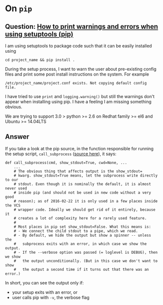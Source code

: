 # On `pip`

## Question: [How to print warnings and errors when using setuptools (pip)](https://stackoverflow.com/questions/44616823/how-to-print-warnings-and-errors-when-using-setuptools-pip/)

I am using setuptools to package code such that it can be easily installed using 

    cd project_name && pip install .

During the setup process, I want to warn the user about pre-existing config files and print some post install instructions on the system. For example

    /etc/project_name/project.conf exists. Not copying default config file.

I have tried to use `print` and `logging.warning()` but still the warnings don't appear when installing using pip. I have a feeling I am missing something obvious.

We are trying to support 3.0 > python >= 2.6 on Redhat family >= el6 and Ubuntu >= 14.04LTS

## Answer

If you take a look at the pip source, in the function responsible for running the setup script, ``call_subprocess`` ([source here][1]), it says:

    def call_subprocess(cmd, show_stdout=True, cwd=None, ...
        ...
        # The obvious thing that affects output is the show_stdout=
        # kwarg. show_stdout=True means, let the subprocess write directly to our
        # stdout. Even though it is nominally the default, it is almost never used
        # inside pip (and should not be used in new code without a very good
        # reason); as of 2016-02-22 it is only used in a few places inside the VCS
        # wrapper code. Ideally we should get rid of it entirely, because it
        # creates a lot of complexity here for a rarely used feature.
        #
        # Most places in pip set show_stdout=False. What this means is:
        # - We connect the child stdout to a pipe, which we read.
        # - By default, we hide the output but show a spinner -- unless the
        #   subprocess exits with an error, in which case we show the output.
        # - If the --verbose option was passed (= loglevel is DEBUG), then we show
        #   the output unconditionally. (But in this case we don't want to show
        #   the output a second time if it turns out that there was an error.)

In short, you can see the output only if:

 - your setup exits with an error, or 
 - user calls pip with ``-v``, the verbose flag


  [1]: https://github.com/pypa/pip/blob/master/pip/utils/__init__.py#L624
